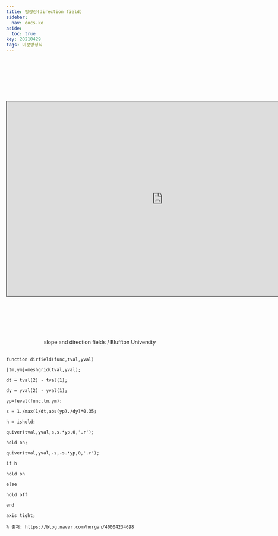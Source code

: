 ```yaml
---
title: 방향장(direction field)
sidebar:
  nav: docs-ko
aside:
  toc: true
key: 20210429
tags: 미분방정식
---
```

<center>
  <iframe style="border-width:2px; border-color:black; border-style:solid;-webkit-transform:scale(0.7);-moz-transform-scale(0.7);-webkit-transform-origin:0;" width = "1200" height = "750"frameborder = "0" src="https://homepages.bluffton.edu/~nesterd/apps/slopefields.html"></iframe>
  <br>
  slope and direction fields / Bluffton University
  <br>
  <br>
</center>

```{MATLAB}
function dirfield(func,tval,yval)

[tm,ym]=meshgrid(tval,yval);

dt = tval(2) - tval(1);

dy = yval(2) - yval(1);

yp=feval(func,tm,ym);

s = 1./max(1/dt,abs(yp)./dy)*0.35;

h = ishold;

quiver(tval,yval,s,s.*yp,0,'.r');

hold on;

quiver(tval,yval,-s,-s.*yp,0,'.r');

if h

hold on

else  

hold off

end

axis tight;

% 출처: https://blog.naver.com/horgan/40004234698
```